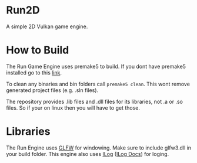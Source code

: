 # Run2D

A simple 2D Vulkan game engine.

# How to Build

The Run Game Engine uses premake5 to build. If you dont have premake5 installed go to this [link](https://premake.github.io/).

To clean any binaries and bin folders call ```premake5 clean```. This wont remove generated project files (e.g. .sln files).

The repository provides .lib files and .dll files for its libraries, not .a or .so files. So if your on linux then you will have to get those.

# Libraries

The Run Engine uses [GLFW](https://www.glfw.org/) for windowing. Make sure to include glfw3.dll in your build folder.
This engine also uses [ILog](https://github.com/Immanuel-C/ILog) ([ILog Docs](https://immanuel-c.github.io/ILog/frontPage.html)) for loging.